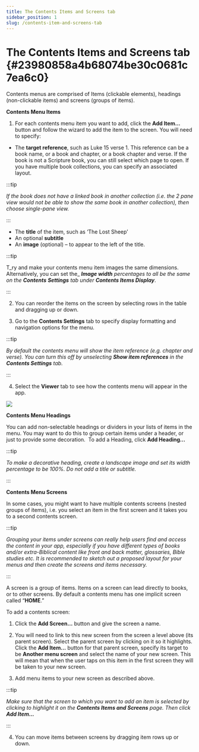 ```yaml
---
title: The Contents Items and Screens tab
sidebar_position: 1
slug: /contents-item-and-screens-tab
---
```




# The Contents Items and Screens tab {#23980858a4b68074be30c0681c7ea6c0}


Contents menus are comprised of Items (clickable elements), headings (non-clickable items) and screens (groups of items).


**Contents Menu Items**


1. For each contents menu item you want to add, click the **Add Item…** button and follow the wizard to add the item to the screen. You will need to specify:

- The **target reference**, such as Luke 15 verse 1. This reference can be a book name, or a book and chapter, or a book chapter and verse. If the book is not a Scripture book, you can still select which page to open. If you have multiple book collections, you can specify an associated layout.

:::tip

_If the book does not have a linked book in another collection (i.e. the 2 pane view would not be able to show the same book in another collection), then choose single-pane view._

:::



- The **title** of the item, such as ‘The Lost Sheep’
- An optional **subtitle**
- An **image** (optional) – to appear to the left of the title.

:::tip

T_ry and make your contents menu item images the same dimensions. Alternatively, you can set the_ _**Image width**_ _percentages to all be the same on the_ _**Contents**_ _**Settings**_ _tab under_ _**Contents Items Display**_.

:::




2. You can reorder the items on the screen by selecting rows in the table and dragging up or down.


3. Go to the **Contents Settings** tab to specify display formatting and navigation options for the menu.


:::tip

_By default the contents menu will show the item reference (e.g. chapter and verse). You can turn this off by unselecting_ _**Show item references**_ _in the_ _**Contents Settings**_ _tab._

:::




4. Select the **Viewer** tab to see how the contents menu will appear in the app.


![](/notion_imgs/contents-item-and-screens-tab.23980858-a4b6-80b8-954e-fbd7ac4b7621.png)


**Contents Menu Headings**


You can add non-selectable headings or dividers in your lists of items in the menu. You may want to do this to group certain items under a header, or just to provide some decoration.  To add a Heading, click **Add Heading…**


:::tip

_To make a decorative heading, create a landscape image and set its width percentage to be 100%. Do not add a title or subtitle._

:::




**Contents Menu Screens**


In some cases, you might want to have multiple contents screens (nested groups of items), i.e. you select an item in the first screen and it takes you to a second contents screen.


:::tip

_Grouping your items under screens can really help users find and access the content in your app, especially if you have different types of books and/or extra-Biblical content like front and back matter, glossaries, Bible studies etc. It is recommended to sketch out a proposed layout for your menus and then create the screens and items necessary._

:::




A screen is a group of items. Items on a screen can lead directly to books, or to other screens. By default a contents menu has one implicit screen called “**HOME**.”


To add a contents screen:


1. Click the **Add Screen…** button and give the screen a name.


2. You will need to link to this new screen from the screen a level above (its parent screen). Select the parent screen by clicking on it so it highlights. Click the **Add Item…** button for that parent screen, specify its target to be **Another menu screen** and select the name of your new screen. This will mean that when the user taps on this item in the first screen they will be taken to your new screen.


3. Add menu items to your new screen as described above.


:::tip

_Make sure that the screen to which you want to add an item is selected by clicking to highlight it on the_ _**Contents Items and Screens**_ _page. Then click_ _**Add Item…**_

:::




4. You can move items between screens by dragging item rows up or down.

